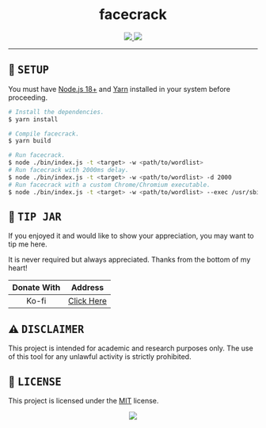 <!---
this readme sucks
--->

<!--- TITLE --->
<h1 align="center"> facecrack </h1>

<!--- DESCRIPTION --->
<div align="center">
   <p></p>
   <a href="https://github.com/janleigh/facecrack/network/members">
      <img src="https://img.shields.io/github/forks/janleigh/facecrack?color=f7be95&labelColor=1E1E28&style=for-the-badge">
   </a>
   <a href="https://github.com/janleigh/facecrack/stargazers">
      <img src="https://img.shields.io/github/stars/janleigh/facecrack?color=C9CBFF&labelColor=1E1E28&style=for-the-badge">
   </a>
   <br>
</div>

---

## :wrench: <samp>SETUP</samp>

   You must have [Node.js 18+](https://nodejs.org/en/) and [Yarn](https://yarnpkg.com/) installed in your system before proceeding.

   ```sh
   # Install the dependencies.
   $ yarn install

   # Compile facecrack.
   $ yarn build

   # Run facecrack.
   $ node ./bin/index.js -t <target> -w <path/to/wordlist>
   # Run facecrack with 2000ms delay.
   $ node ./bin/index.js -t <target> -w <path/to/wordlist> -d 2000
   # Run facecrack with a custom Chrome/Chromium executable.
   $ node ./bin/index.js -t <target> -w <path/to/wordlist> --exec /usr/sbin/google-chrome-stable
   ```

## :money_with_wings: <samp>TIP JAR</samp>

   If you enjoyed it and would like to show your appreciation, you may want to tip me here.

   It is never required but always appreciated. Thanks from the bottom of my heart!

   |  Donate With  |                      Address                       |
   | :-----------: | :------------------------------------------------: |
   |     Ko-fi     |     [Click Here](https://ko-fi.com/M4M272EAY)      |

## :warning: <samp>DISCLAIMER</samp>
   This project is intended for academic and research purposes only. The use of this tool for any unlawful activity is strictly prohibited.

<!--- LICENSE --->
## :scroll: <samp>LICENSE</samp>
   This project is licensed under the [MIT](https://github.com/janleigh/facecrack/blob/master/.github/LICENSE.md) license.

<p align="center">
   <img src="https://raw.githubusercontent.com/catppuccin/catppuccin/main/assets/footers/gray0_ctp_on_line.svg?sanitize=true"/>
</p>
